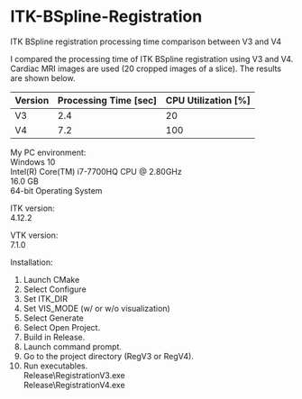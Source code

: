 # ITK-BSpline-Registration
ITK BSpline registration processing time comparison between V3 and V4

I compared the processing time of ITK BSpline registration using V3 and V4.
Cardiac MRI images are used (20 cropped images of a slice). 
The results are shown below.

|Version| Processing Time [sec]  | CPU Utilization [%] |
|---| ---------------------- | ------------------- |
|V3| 2.4                    | 20                  |
|V4| 7.2                    | 100                 |
    
My PC environment:<br />
Windows 10<br />
Intel(R) Core(TM) i7-7700HQ CPU @ 2.80GHz<br />
16.0 GB<br />
64-bit Operating System<br />

ITK version:<br />
4.12.2

VTK version:<br />
7.1.0

Installation:
1. Launch CMake
2. Select Configure
3. Set ITK_DIR
4. Set VIS_MODE (w/ or w/o visualization)
5. Select Generate
6. Select Open Project.
7. Build in Release.
8. Launch command prompt.
9. Go to the project directory (RegV3 or RegV4).
10. Run executables. <br />
Release\RegistrationV3.exe <br />
Release\RegistrationV4.exe <br />


